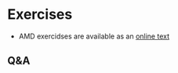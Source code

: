 # Exercises

-   AMD exercidses are available as an [online text](https://hackmd.io/@sfantao/lumi-hackathon-krakow-nov2023)

<!--
-   Files for the exercises are available in 
    `/appl/local/training/profiling-20231122/files/exercises-profiling-20230423.tar.gz`

-   Exercises from HPE are available in
    `/appl/local/training/profiling-20231122/files/05_Exercises_HPE.pdf`

-   AMD exercidses are available as an [online text](https://hackmd.io/@gmarkoma/rkPbZqNMn)
    ([local web copy(PDF)](https://462000265.lumidata.eu/profiling-20231122/files/LUMI-G_Pre-Hackathon-AMD.pdf))
    or as `/appl/local/training/profiling-20231122/files/05_LUMI-G_Pre-Hackathon-AMD.pdf`

-   Extra software that was made available by AMD is available in
    `/appl/local/training/profiling-20231122/files/software-profiling-20230423.tar.gz`.
    As the configuration of LUMI is continuously evolving, this software may not work anymore.
-->

## Q&A

<!--
!!! info
    __AMD Exercises__

    You can find the instructions in [this HackMD document](https://hackmd.io/@gmarkoma/rkPbZqNMn)

    To run slurm jobs, set the necessary variables for this course by `source /project/project_465000502/exercises/HPE/lumi_g.sh`
    Note however that this script is for the reservation made for the course and needs to be adapted afterwards.


!!! info
    __HPE Exercises__

    -   Exercise notes and files including pdf and Readme with instructions on LUMI are in the `exercises/HPE`
        subdirectory after untarring the files for the exercises.
    -   General examples
    	-   Directories: openacc-mpi-demos, BabelStream
    	–   Try different parallel offload programming models (OpenACC, OpenMP, HIP) and examples
    -   Tests based on the HIMENO benchmark
    	-   Directory: cray_acc_debug
    	-   Directory: compiler_listings

    -   In some exercises you have source additional files to load the right modules necessary, check the README file.

    -   Follow the Readme.md files in each subfolder


1.  I am stuck on the first AMD one.
    -   I can compile the nbody-orig, and it runs without srun. With srun, it dies with `"hipErrorNoBinaryForGpu: Unable to find code object for all current devices!"`
    -   What does the `-DSHMOO` flag mean for the hip compiler?
    -   If I run `rocprof --stats nbody-orig 65536` (no srun), it dies with `Exception: Could not run command: "rocminfo"`

    **Answer**

    -   Please add `--offload-arch=gfx90a` in the compilation. 
      
        ```
        hipcc --offload-arch=gfx90a -I../ -DSHMOO nbody-orig.cpp -o nbody-orig
        ```
    
    -   `-D` is the compiler flag for a C language family compiler to define a symbol for the preprocessor.

2.  I did not get if Omnitrace is available from a module on LUMI or not, sorry! Should I install it?

    **Answer**
    
    No official module currently that fits nicely in the software stack, but for the exercises you can use

    ```
    module use /project/project_465000502/software/omnitrace192/share/modulefiles/
    module load omnitrace/1.9.2
    ```

3.  How can i get access to omniperf on LUMI?

    **Answer**

    ```
    module use /project/project_465000502/software/omnitrace192/share/modulefiles/
    module load omnitrace/1.9.2
    ```
    ```
    module load cray-python
    module use /project/project_465000502/software/omniperf108/modules
    module load omniperf
    export ROOFLINE_BIN=/project/project_465000502/software/omniperf108/bin/utils/rooflines/roofline-sle15sp3-mi200-rocm5
    ```
    
    No plans to have it officially available due to the security issues mentioned earlier in this document.


4.  I'm having a problem with perftools and OpenACC code

    ```
    Instrumented code exits with "pat[WARNING][0]: abort process 72108 because of signal 6 ..."
    ```

    This happens both with "perftools-lite-gpu" as well as with "perftools" + "pat_build". Uninstrumented code works fine.
        
    -   Can you try the latest perftools modules. You will have to unload them (including perftools-base) and reload the newer ones 

    Same with perftools-base/23.03.0
     
    -   Could you share the code? 

    Simple heat-equation toy code: https://github.com/cschpc/heat-equation
    I was using the "3d/openacc/fortran" version

    -   I've tried with the following steps:

        ```
        git clone https://github.com/cschpc/heat-equation
        cd heat-equation/3d/openacc/fortran
        module load PrgEnv-cray
        module swap cce cce/15.0.1 # better use always the newest compiler
        module load craype-accel-amd-gfx90a rocm
        module load perftools-lite-gpu
        make COMP=cray
        srun -n 1 --gres=gpu:8 ./heat_openacc
        ```
        
        And got the error... 

    -   I will file a ticket for that...
  
    -   **(Harvey)** Started to look at this, need to be sure the Fortran is valid first (checked: looks fine, the USEs have no circular chain). I'm sure I will run out of time so please put in the ticket.

5.  Can I use the cray compiler with rocprof?

    -   I tried with an example and it works, I assume it could depend on what you want to do.
    
    I would like to trace my application; I tried in the past but I did not manage to produce a .csv file for PERFETTO. I am trying again, 
    
    I used:
    
    ```
    module load craype-accel-amd-gfx90a
    CC -x hip -o vcopy vcopy.cpp -L/opt/rocm/lib/ -lamdhip64
    srun -n 1 rocprof --hip-trace ./vcopy 1048576 256
    ```

    I get some errors I can not understand, regarding a HSA table already existing. I added -t ${PWD} to use the current directory, I see the temporary directories created but I get the same error and the directories contain only some .txt files

    ```
    Traceback (most recent call last):
        File "/pfs/lustrep3/appl/lumi/SW/LUMI-22.08/G/EB/rocm/5.3.3/libexec/rocprofiler/tblextr.py", line 833, in <module>
        hsa_trace_found = fill_api_db('HSA', db, indir, 'hsa', HSA_PID, COPY_PID, kern_dep_list, {}, 0)
        File "/pfs/lustrep3/appl/lumi/SW/LUMI-22.08/G/EB/rocm/5.3.3/libexec/rocprofiler/tblextr.py", line 406, in fill_api_db
        table_handle = db.add_table(table_name, api_table_descr)
        File "/pfs/lustrep3/appl/lumi/SW/LUMI-22.08/G/EB/rocm/5.3.3/libexec/rocprofiler/sqlitedb.py", line 48, in add_table
        cursor.execute(stm)
    sqlite3.OperationalError: table HSA already exists 
        Profiling data corrupted: ' /users/bellenta/work_dir/rocm/rpl_data_230413_165341_47398/input_results_230413_165341/results.txt 
    ```
    I deleted a results.db present in the directory, and now I see a results.csv file together with others (however still errors in the logfile).. maybe there is a flag to overwrite

    
    -   This seems like rocprof get killes, can you provide the used command?

    `srun -N ${SLURM_NNODES} -n 4 rocprof -t ${PWD} --hip-trace --hsa-trace ./pw.x -i atom.in > atom.out.${SLURM_JOBID} 2>&`
            
    - Do you have the slides, you need to use a wrapper for multiple processes, could you try with 1 process?
    
    Before I was using the wrapper, and it wasn't working as well but I'll try again. However, now without the wrapper I see a different folder for each mpi rank and it reports an error regarding profiling data corruption, maybe something in the code... 
    
    -   Yes it is because is more than 1 process, if you try 1 process, it works, right? 
       
    yes! by launching with one process only, so no MPI distribution
    
    -   It needs the wrapper, I believe.

        ```
        WORK_DIR=${PWD}
        if [[ "$SLURM_PROCID" == 0 ]]; then
            rocprof -t ${WORK_DIR} --hsa-trace --hip-trace \
                    ./pw.x -i atom.in
        else
                    ./pw.x -i atom.in
        fi
        ```
         
    -   This will isntrument only process 0, it depends on what you want to do.

    This worked, thank you very much! I want to see data movements which should be the same for each MPI rank. Is it feasible to see all the GPUs together with rocprof?

    -   Omnitrace would be better 
                            
6.  Trying out some code of my own I get this error when running "MPIDI_CRAY_init: GPU_SUPPORT_ENABLED is requested, but GTL library is not linked", is this a compile time issue?

    **Answer**

    -   Are you using hipcc? add this:
       
        ```
        module load craype-accel-amd-gfx90a
        export MPICH_GPU_SUPPORT_ENABLED=1

        -I${MPICH_DIR}/include
        -L${MPICH_DIR}/lib -lmpi ${PE_MPICH_GTL_DIR_amd_gfx90a} ${PE_MPICH_GTL_LIBS_amd_gfx90a}
        ```

7.  Perftools information for HIP code is not very useful

    I was playing with simple C++ heat-equation toy code https://github.com/cschpc/heat-equation (3d/hip version), which launches kernels asynchronously. Pat_report shows all the time being spent in hipDeviceSynchronize, instead of the actual kernels:
    ```
    ||  56.9% |  7.172922 |   -- |    -- |    500.0 | hipDeviceSynchronize
    ...
    ||   0.0% |  0.001363 |   -- |    -- |    500.0 | hipKernel.evolve_interior_kernel
    ||   0.0% |  0.001353 |   -- |    -- |    500.0 | hipKernel.evolve_z_edges_kernel
    ||   0.0% |  0.001325 |   -- |    -- |    500.0 | hipKernel.evolve_x_edges_kernel
    ||   0.0% |  0.001306 |   -- |    -- |    500.0 | hipKernel.evolve_y_edges_kernel
    ```

    Is there way to get the time actually spent in kernels?
    
    -   Is this tracing? (`-w` flag for pat_build) You can also decide to mask a function (`-T` flag). Check man pat_build for more info.
    -   You can collect timeseries data (PAT_RT_SUMMARY=0) and view a timeline in apprentice2 and this can show kernels. 

    Thanks, with tracing and timeseries apprentice2 does not show Time Line but gives "Data server terminated" error

8.  Omnitrace-instrument seems to take ages to launch for the Jacobi example. Waitng about 10 mins now. Is it normal?

    -   I assume dynamic instrumentation? yes
    -   Do binary rewriting, I think the storage is not performing well
    
    Thanks. Is there somewhere I can read about what this dynamic instrumetation means vs (I guess) static? I am a newbie :-) 
    
    -   In the slides there is a command with `--simulate` that show sall the libraries that access the dynamic instrumentation and they are a lot, so the binary rewriting makes profiling accessing onlyt he required libraries which are minimal.
    
9.  I managed to get a roofline plot using the saxpy example, meaning that i can see the kernel "points" on the plot. However, i can't do the same with the `vcopy` example. I mean, it generates a report, so i guess that it works, but it does not show any point on the plot. Can you think of a reason about it? EDIT: because it doesn't have FP operation i guess... 

    -   Yes, vcopy has 0 FLOPs, check more the other things than roofline for vcopy
    
    I changed it to use dgemm
    
-->
